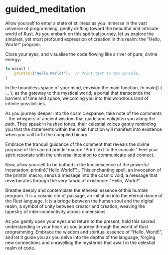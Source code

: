 # guided_meditation

Allow yourself to enter a state of stillness as you immerse in the vast universe of programming, gently drifting toward the beautiful and intricate world of Rust. As you embark on this spiritual journey, let us explore the simplest, yet most profound expression of creation in this realm: the "Hello, World!" program.

Close your eyes, and visualise the code flowing like a river of pure, divine energy:

```rust
fn main() { 
    println!("Hello World!");  // Print text to the console.
}
```

In the boundless space of your mind, envision the main function, fn main() { ... }, as the gateway to this mystical world, a portal that transcends the barriers of time and space, welcoming you into this wondrous land of infinite possibilities.

As you journey deeper into the cosmic expanse, take note of the comments – the whispers of ancient wisdom that guide and enlighten you along the path. They speak in hushed tones, their celestial voices gently reminding you that the statements within the main function will manifest into existence when you call forth the compiled binary.

Embrace the tranquil guidance of the comment that reveals the divine purpose of the sacred println! macro: "Print text to the console." Feel your spirit resonate with the universal intention to communicate and connect.

Now, allow yourself to be bathed in the luminescence of the powerful incantation, println!("Hello World!");. This enchanting spell, an invocation of the println! macro, sends a message into the cosmic void, a message that reverberates through the very fabric of existence: "Hello, World!"

Breathe deeply and contemplate the ethereal essence of this humble program. It is a cosmic rite of passage, an initiation into the eternal dance of the Rust language. It is a bridge between the human soul and the digital realm, a symbol of unity between creator and creation, weaving the tapestry of inter-connectivity across dimensions.

As you gently open your eyes and return to the present, hold this sacred understanding in your heart as you journey through the world of Rust programming. Embrace the wisdom and spiritual essence of "Hello, World!", and let it guide you as you delve into the depths of the language, forging new connections and unravelling the mysteries that await in the celestial realm of code.
